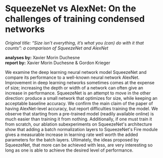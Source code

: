 # SqueezeNet vs AlexNet: On the challenges of training condensed networks
_Original title: “Size isn’t everything, it’s what you (can) do with it that counts”: a comparison of SqueezeNet and AlexNet_

**analyses by:** Xavier Morin Duchesne  
**report by:** Xavier Morin Duchesne & Gordon Krieger  

We examine the deep learning neural network model SqueezeNet and compare its performance to a well-known neural network AlexNet. Improvement in deep learning networks
sometimes comes at the expense of size; increasing the depth or width of a network can often give an increase in performance. SqueezeNet is an attempt to move in the other direction: produce a small network that optimizes for size, while keeping an acceptable baseline accuracy. We confirm the main claim of the paper of having
AlexNet-level accuracy, but report difficulties training the model. We observe that starting from a pre-trained model (readily available online) is much easier than training it from nothing. Additionally, if one must train it from scratch, our ablation subexperiments on SqueezeNet's architecture show that adding a batch normalization layers to SqueezeNet's Fire module gives a measurable increase in learning rate well worth the added parameters for the batch layers. Ultimately, the ideas proposed by SqueezeNet, that more can be achieved with less, are very interesting so long as one is able to achieve the desired level of performance.
